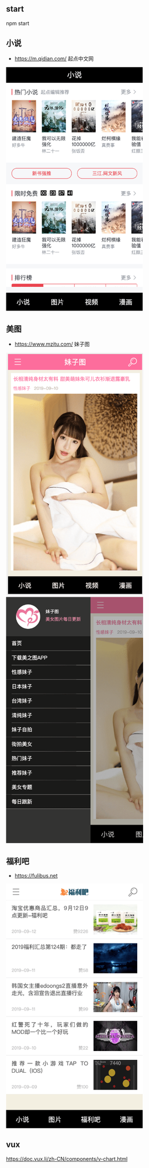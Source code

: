 ## start

npm start

## 小说

-   https://m.qidian.com/ 起点中文网

<img src='./md/story.png' width="375"/>

## 美图

-   https://www.mzitu.com/ 妹子图

<img src='./md/picture.png' width="375"/>

<img src='./md/picture-v1.png' width="375"/>

## 福利吧

-   https://fulibus.net

<img src='./md/fuliba.png' width="375"/>

## vux

https://doc.vux.li/zh-CN/components/v-chart.html
